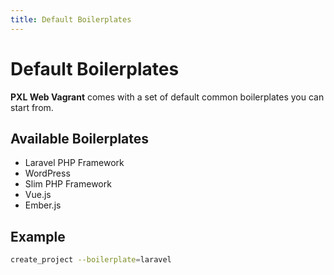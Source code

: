 ```yaml
---
title: Default Boilerplates
---
```


# Default Boilerplates

**PXL Web Vagrant** comes with a set of default common boilerplates you can start from.

## Available Boilerplates

* Laravel PHP Framework
* WordPress
* Slim PHP Framework
* Vue.js
* Ember.js

## Example

```bash
create_project --boilerplate=laravel
```
